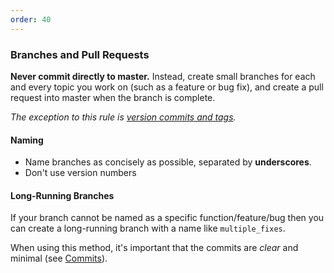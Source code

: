 ```yaml
---
order: 40
---
```


### Branches and Pull Requests

**Never commit directly to master.** Instead, create small branches for each and every topic you work on (such as a feature or bug fix), and create a pull request into master when the branch is complete.

_The exception to this rule is [version commits and tags](#git-tagging)._

#### Naming

* Name branches as concisely as possible, separated by **underscores**.
* Don't use version numbers

#### Long-Running Branches

If your branch cannot be named as a specific function/feature/bug then you can create a long-running branch with a name like `multiple_fixes`.

When using this method, it's important that the commits are _clear_ and minimal (see [Commits](#git-comments)).